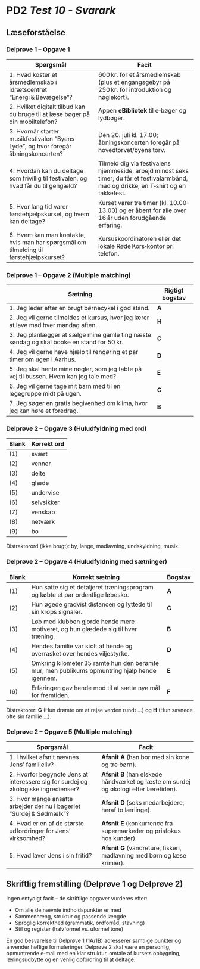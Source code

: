 # PD2 _Test 10 - Svarark_

## Læseforståelse

### Delprøve 1 – Opgave 1

| Spørgsmål | Facit |
|---|---|
| 1. Hvad koster et årsmedlemskab i idrætscentret “Energi & Bevægelse”? | 600 kr. for et årsmedlemskab (plus et engangsgebyr på 250 kr. for introduktion og nøglekort). |
| 2. Hvilket digitalt tilbud kan du bruge til at læse bøger på din mobiltelefon? | Appen **eBibliotek** til e‑bøger og lydbøger. |
| 3. Hvornår starter musikfestivalen “Byens Lyde”, og hvor foregår åbningskoncerten? | Den 20. juli kl. 17.00; åbningskoncerten foregår på hovedtorvet/byens torv. |
| 4. Hvordan kan du deltage som frivillig til festivalen, og hvad får du til gengæld? | Tilmeld dig via festivalens hjemmeside, arbejd mindst seks timer; du får et festivalarmbånd, mad og drikke, en T‑shirt og en takke­fest. |
| 5. Hvor lang tid varer førstehjælpskurset, og hvem kan deltage? | Kurset varer tre timer (kl. 10.00–13.00) og er åbent for alle over 16 år uden forudgående erfaring. |
| 6. Hvem kan man kontakte, hvis man har spørgsmål om tilmelding til førstehjælpskurset? | Kursuskoordinatoren eller det lokale Røde Kors‑kontor pr. telefon. |

<div class="spacer"></div>

### Delprøve 1 – Opgave 2 (Multiple matching)

| Sætning | Rigtigt bogstav |
|---|---|
| 1. Jeg leder efter en brugt børnecykel i god stand. | **A** |
| 2. Jeg vil gerne tilmeldes et kursus, hvor jeg lærer at lave mad hver mandag aften. | **H** |
| 3. Jeg planlægger at sælge mine gamle ting næste søndag og skal booke en stand for 50 kr. | **C** |
| 4. Jeg vil gerne have hjælp til rengøring et par timer om ugen i Aarhus. | **D** |
| 5. Jeg skal hente mine nøgler, som jeg tabte på vej til bussen. Hvem kan jeg tale med? | **E** |
| 6. Jeg vil gerne tage mit barn med til en legegruppe midt på ugen. | **G** |
| 7. Jeg søger en gratis begivenhed om klima, hvor jeg kan høre et foredrag. | **B** |

<div class="page-break"></div>

### Delprøve 2 – Opgave 3 (Huludfyldning med ord)

| Blank | Korrekt ord |
|---|---|
| (1) | svært |
| (2) | venner |
| (3) | delte |
| (4) | glæde |
| (5) | undervise |
| (6) | selvsikker |
| (7) | venskab |
| (8) | netværk |
| (9) | bo |

Distraktorord (ikke brugt): by, lange, madlavning, undskyldning, musik.

<div class="spacer"></div>

### Delprøve 2 – Opgave 4 (Huludfyldning med sætninger)

| Blank | Korrekt sætning | Bogstav |
|---|---|---|
| (1) | Hun satte sig et detaljeret træningsprogram og købte et par ordentlige løbesko. | **A** |
| (2) | Hun øgede gradvist distancen og lyttede til sin krops signaler. | **C** |
| (3) | Løb med klubben gjorde hende mere motiveret, og hun glædede sig til hver træning. | **B** |
| (4) | Hendes familie var stolt af hende og overrasket over hendes viljestyrke. | **D** |
| (5) | Omkring kilometer 35 ramte hun den berømte mur, men publikums opmuntring hjalp hende igennem. | **E** |
| (6) | Erfaringen gav hende mod til at sætte nye mål for fremtiden. | **F** |

Distraktorer: **G** (Hun drømte om at rejse verden rundt …) og **H** (Hun savnede ofte sin familie …).

<div class="page-break"></div>

### Delprøve 2 – Opgave 5 (Multiple matching)

| Spørgsmål | Facit |
|---|---|
| 1. I hvilket afsnit nævnes Jens’ familieliv? | **Afsnit A** (han bor med sin kone og tre børn). |
| 2. Hvorfor begyndte Jens at interessere sig for surdej og økologiske ingredienser? | **Afsnit B** (han elskede håndværket og læste om surdej og økologi efter læretiden). |
| 3. Hvor mange ansatte arbejder der nu i bageriet “Surdej & Sødmælk”? | **Afsnit D** (seks medarbejdere, heraf to lærlinge). |
| 4. Hvad er en af de største udfordringer for Jens’ virksomhed? | **Afsnit E** (konkurrence fra supermarkeder og prisfokus hos kunder). |
| 5. Hvad laver Jens i sin fritid? | **Afsnit G** (vandreture, fiskeri, madlavning med børn og læse krimier). |

<div class="spacer"></div>

## Skriftlig fremstilling (Delprøve 1 og Delprøve 2)

Ingen entydigt facit – de skriftlige opgaver vurderes efter:

- Om alle de nævnte indholdspunkter er med
- Sammenhæng, struktur og passende længde
- Sproglig korrekthed (grammatik, ordforråd, stavning)
- Stil og register (halvformel vs. uformel tone)

En god besvarelse til Delprøve 1 (1A/1B) adresserer samtlige punkter og anvender høflige formuleringer. Delprøve 2 skal være en personlig, opmuntrende e‑mail med en klar struktur, omtale af kursets opbygning, læringsudbytte og en venlig opfordring til at deltage.
